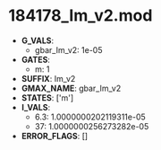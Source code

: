 # 184178_Im_v2.mod

- **G_VALS**:
  - gbar_Im_v2: 1e-05
- **GATES**:
  - m: 1
- **SUFFIX**: Im_v2
- **GMAX_NAME**: gbar_Im_v2
- **STATES**: ['m']
- **I_VALS**:
  - 6.3: 1.0000000202119311e-05
  - 37: 1.0000000256273282e-05
- **ERROR_FLAGS**: []
